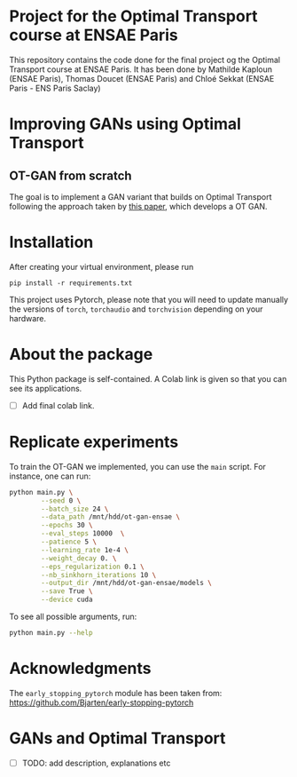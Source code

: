 # Project for the Optimal Transport course at ENSAE Paris

This repository contains the code done for the final project og the Optimal Transport course at ENSAE Paris. It has been
done by Mathilde Kaploun (ENSAE Paris), Thomas Doucet (ENSAE Paris) and Chloé Sekkat (ENSAE Paris - ENS Paris Saclay)

# Improving GANs using Optimal Transport
## OT-GAN from scratch

The goal is to implement a GAN variant that builds on Optimal Transport following the approach taken by [this paper](https://arxiv.org/abs/1803.05573),
which develops a OT GAN. 

# Installation 

After creating your virtual environment, please run 

```
pip install -r requirements.txt
```

This project uses Pytorch, please note that you will need to update manually the versions of ``torch``, ``torchaudio`` 
and ``torchvision`` depending on your hardware.

# About the package

This Python package is self-contained. A Colab link is given so that you can see its applications.

- [ ] Add final colab link. 

# Replicate experiments

To train the OT-GAN we implemented, you can use the `main` script. For instance, one can run:

````bash
python main.py \
        --seed 0 \
        --batch_size 24 \
        --data_path /mnt/hdd/ot-gan-ensae \
        --epochs 30 \
        --eval_steps 10000  \
        --patience 5 \
        --learning_rate 1e-4 \
        --weight_decay 0. \
        --eps_regularization 0.1 \
        --nb_sinkhorn_iterations 10 \
        --output_dir /mnt/hdd/ot-gan-ensae/models \
        --save True \
        --device cuda
````

To see all possible arguments, run:

```bash
python main.py --help
```

# Acknowledgments

The ``early_stopping_pytorch`` module has been taken from: https://github.com/Bjarten/early-stopping-pytorch 

# GANs and Optimal Transport

- [ ] TODO: add description, explanations etc
